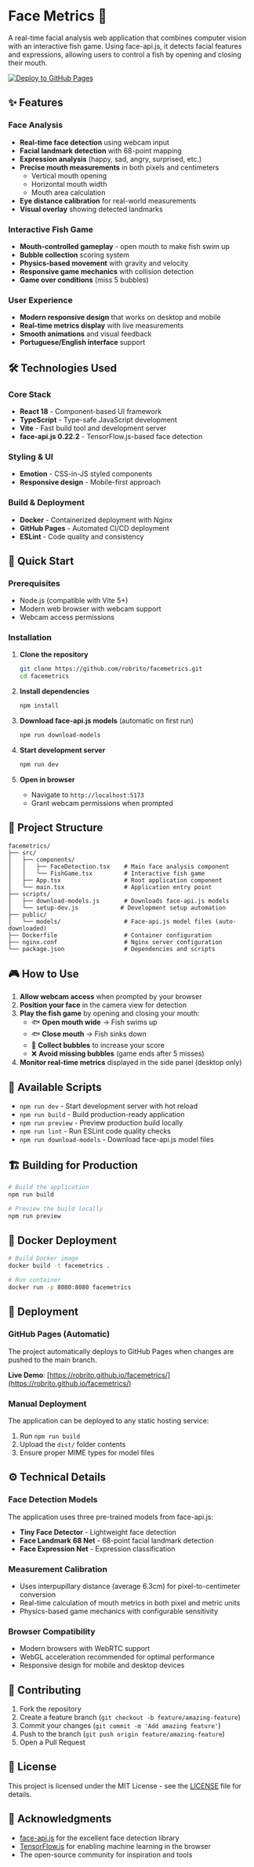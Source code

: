 # Face Metrics 🐠

A real-time facial analysis web application that combines computer vision with an interactive fish game. Using face-api.js, it detects facial features and expressions, allowing users to control a fish by opening and closing their mouth.

[![Deploy to GitHub Pages](https://github.com/robrito/facemetrics/actions/workflows/deploy.yml/badge.svg)](https://github.com/robrito/facemetrics/actions/workflows/deploy.yml)

## ✨ Features

### Face Analysis
- **Real-time face detection** using webcam input
- **Facial landmark detection** with 68-point mapping
- **Expression analysis** (happy, sad, angry, surprised, etc.)
- **Precise mouth measurements** in both pixels and centimeters
  - Vertical mouth opening
  - Horizontal mouth width
  - Mouth area calculation
- **Eye distance calibration** for real-world measurements
- **Visual overlay** showing detected landmarks

### Interactive Fish Game
- **Mouth-controlled gameplay** - open mouth to make fish swim up
- **Bubble collection** scoring system
- **Physics-based movement** with gravity and velocity
- **Responsive game mechanics** with collision detection
- **Game over conditions** (miss 5 bubbles)

### User Experience
- **Modern responsive design** that works on desktop and mobile
- **Real-time metrics display** with live measurements
- **Smooth animations** and visual feedback
- **Portuguese/English interface** support

## 🛠️ Technologies Used

### Core Stack
- **React 18** - Component-based UI framework
- **TypeScript** - Type-safe JavaScript development
- **Vite** - Fast build tool and development server
- **face-api.js 0.22.2** - TensorFlow.js-based face detection

### Styling & UI
- **Emotion** - CSS-in-JS styled components
- **Responsive design** - Mobile-first approach

### Build & Deployment
- **Docker** - Containerized deployment with Nginx
- **GitHub Pages** - Automated CI/CD deployment
- **ESLint** - Code quality and consistency

## 🚀 Quick Start

### Prerequisites
- Node.js (compatible with Vite 5+)
- Modern web browser with webcam support
- Webcam access permissions

### Installation

1. **Clone the repository**
   ```bash
   git clone https://github.com/robrito/facemetrics.git
   cd facemetrics
   ```

2. **Install dependencies**
   ```bash
   npm install
   ```

3. **Download face-api.js models** (automatic on first run)
   ```bash
   npm run download-models
   ```

4. **Start development server**
   ```bash
   npm run dev
   ```

5. **Open in browser**
   - Navigate to `http://localhost:5173`
   - Grant webcam permissions when prompted

## 📁 Project Structure

```
facemetrics/
├── src/
│   ├── components/
│   │   ├── FaceDetection.tsx    # Main face analysis component
│   │   └── FishGame.tsx         # Interactive fish game
│   ├── App.tsx                  # Root application component
│   └── main.tsx                 # Application entry point
├── scripts/
│   ├── download-models.js       # Downloads face-api.js models
│   └── setup-dev.js            # Development setup automation
├── public/
│   └── models/                  # Face-api.js model files (auto-downloaded)
├── Dockerfile                   # Container configuration
├── nginx.conf                   # Nginx server configuration
└── package.json                 # Dependencies and scripts
```

## 🎮 How to Use

1. **Allow webcam access** when prompted by your browser
2. **Position your face** in the camera view for detection
3. **Play the fish game** by opening and closing your mouth:
   - 🐟 **Open mouth wide** → Fish swims up
   - 🐟 **Close mouth** → Fish sinks down
   - 💎 **Collect bubbles** to increase your score
   - ❌ **Avoid missing bubbles** (game ends after 5 misses)
4. **Monitor real-time metrics** displayed in the side panel (desktop only)

## 🔧 Available Scripts

- `npm run dev` - Start development server with hot reload
- `npm run build` - Build production-ready application
- `npm run preview` - Preview production build locally
- `npm run lint` - Run ESLint code quality checks
- `npm run download-models` - Download face-api.js model files

## 🏗️ Building for Production

```bash
# Build the application
npm run build

# Preview the build locally
npm run preview
```

## 🐋 Docker Deployment

```bash
# Build Docker image
docker build -t facemetrics .

# Run container
docker run -p 8080:8080 facemetrics
```

## 🚀 Deployment

### GitHub Pages (Automatic)
The project automatically deploys to GitHub Pages when changes are pushed to the main branch.

**Live Demo**: [https://robrito.github.io/facemetrics/](https://robrito.github.io/facemetrics/)

### Manual Deployment
The application can be deployed to any static hosting service:
1. Run `npm run build`
2. Upload the `dist/` folder contents
3. Ensure proper MIME types for model files

## ⚙️ Technical Details

### Face Detection Models
The application uses three pre-trained models from face-api.js:
- **Tiny Face Detector** - Lightweight face detection
- **Face Landmark 68 Net** - 68-point facial landmark detection
- **Face Expression Net** - Expression classification

### Measurement Calibration
- Uses interpupillary distance (average 6.3cm) for pixel-to-centimeter conversion
- Real-time calculation of mouth metrics in both pixel and metric units
- Physics-based game mechanics with configurable sensitivity

### Browser Compatibility
- Modern browsers with WebRTC support
- WebGL acceleration recommended for optimal performance
- Responsive design for mobile and desktop devices

## 🤝 Contributing

1. Fork the repository
2. Create a feature branch (`git checkout -b feature/amazing-feature`)
3. Commit your changes (`git commit -m 'Add amazing feature'`)
4. Push to the branch (`git push origin feature/amazing-feature`)
5. Open a Pull Request

## 📝 License

This project is licensed under the MIT License - see the [LICENSE](LICENSE) file for details.

## 🙏 Acknowledgments

- [face-api.js](https://github.com/justadudewhohacks/face-api.js) for the excellent face detection library
- [TensorFlow.js](https://www.tensorflow.org/js) for enabling machine learning in the browser
- The open-source community for inspiration and tools
